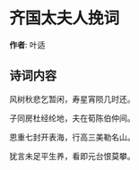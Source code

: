 # 齐国太夫人挽词

**作者**: 叶适

## 诗词内容

风树秋悲乞暂闲，寿星宵陨几时还。

子同房杜经纶地，夫在荀陈伯仲间。

恩重七封开表海，行高三美勒名山。

犹言未足平生养，看即元台恨莫攀。

